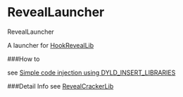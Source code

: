 RevealLauncher
==============

RevealLauncher

A launcher for [HookRevealLib](https://github.com/yangchenghu/HookRevealLib)

###How to

see [Simple code injection using DYLD_INSERT_LIBRARIES](http://blog.timac.org/?p=761)

###Detail Info
see [RevealCrackerLib](http://bbs.iosre.com/forum.php?mod=viewthread&tid=479)
